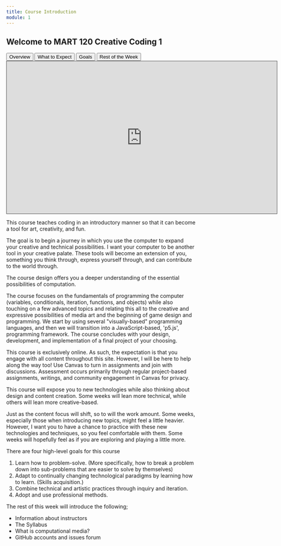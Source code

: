 ```yaml
---
title: Course Introduction
module: 1
---
```


## Welcome to MART 120 Creative Coding 1


<div class="tab">
  <button class="tablinks active" onclick="openTab(event, 'Overview')">Overview</button>
  <button class="tablinks" onclick="openTab(event, 'Expect')">What to Expect</button>
  <button class="tablinks" onclick="openTab(event, 'Goals')">Goals</button>
  <button class="tablinks" onclick="openTab(event, 'Week')">Rest of the Week</button>  
</div>

<!-- Tab content -->
<div id="Overview" class="tabcontent" style="display:block">
<iframe src="https://umontana.hosted.panopto.com/Panopto/Pages/Embed.aspx?id=d0dd6e16-d6ac-412b-837c-b26700d88d66&autoplay=false&offerviewer=true&showtitle=false&showbrand=false&captions=false&interactivity=all" height="405" width="720" style="border: 1px solid #464646;" allowfullscreen allow="autoplay" aria-label="Panopto Embedded Video Player" aria-description="WelcomeCCcaptions" ></iframe>
<p>This course teaches coding in an introductory manner so that it can become a tool for art, creativity, and fun.</p>
<p>The goal is to begin a journey in which you use the computer to expand your creative and technical possibilities.  I want your computer to be another tool in your creative palate. These tools will become an extension of you, something you think through, express yourself through, and can contribute to the world through.</p> <p> The course design offers you a deeper understanding of the essential possibilities of computation.</p>
<p>The course focuses on the fundamentals of programming the computer (variables, conditionals, iteration, functions, and objects) while also touching on a few advanced topics and relating this all to the creative and expressive possibilities of media art and the beginning of game design and programming. We start by using several "visually-based" programming languages, and then we will transition into a JavaScript-based, 'p5.js', programming framework. The course concludes with your design, development, and implementation of a final project of your choosing.</p>
<p>This course is exclusively online. As such, the expectation is that you engage with all content throughout this site.  However, I will be here to help along the way too!  Use Canvas to turn in assignments and join with discussions. Assessment occurs primarily through regular project-based assignments, writings, and community engagement in Canvas for privacy.</p>
</div>

<div id="Expect" class="tabcontent">
<p>This course will expose you to new technologies while also thinking about design and content creation. Some weeks will lean more technical, while others will lean more creative-based.</p>
<p>Just as the content focus will shift, so to will the work amount. Some weeks, especially those when introducing new topics, might feel a little heavier. However, I want you to have a chance to practice with these new technologies and techniques, so you feel comfortable with them. Some weeks will hopefully feel as if you are exploring and playing a little more.</p>
</div>

<div id="Goals" class="tabcontent">
<p>There are four high-level goals for this course</p>
<ol>
<li> Learn how to problem-solve. (More specifically, how to break a problem down into sub-problems that are easier to solve by themselves)</li>
<li> Adapt to continually changing technological paradigms by learning how to learn. (Skills acquisition.)</li>
<li> Combine technical and artistic practices through inquiry and iteration.</li>
<li> Adopt and use professional methods.</li>
</ol>
</div>

<div id="Week" class="tabcontent">
<p>The rest of this week will introduce the following;</p>
<ul>
<li> Information about instructors</li>
<li> The Syllabus</li>
<li> What is computational media?</li>
<li> GitHub accounts and issues forum </li>
</ul>
</div>